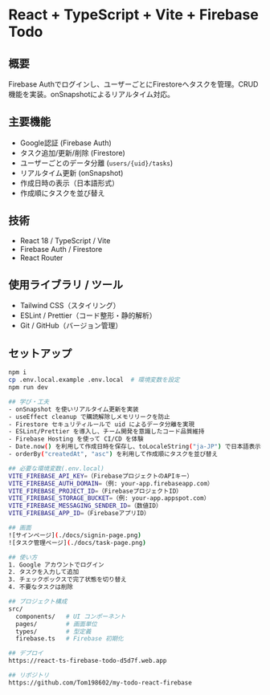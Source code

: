 # React + TypeScript + Vite + Firebase Todo

## 概要
Firebase Authでログインし、ユーザーごとにFirestoreへタスクを管理。CRUD機能を実装。onSnapshotによるリアルタイム対応。

## 主要機能
- Google認証 (Firebase Auth)
- タスク追加/更新/削除 (Firestore)
- ユーザーごとのデータ分離 (`users/{uid}/tasks`)
- リアルタイム更新 (onSnapshot)
- 作成日時の表示（日本語形式）
- 作成順にタスクを並び替え

## 技術
- React 18 / TypeScript / Vite
- Firebase Auth / Firestore
- React Router

## 使用ライブラリ / ツール
- Tailwind CSS（スタイリング）
- ESLint / Prettier（コード整形・静的解析）
- Git / GitHub（バージョン管理）

## セットアップ
```bash
npm i
cp .env.local.example .env.local  # 環境変数を設定
npm run dev

## 学び・工夫
- onSnapshot を使いリアルタイム更新を実装
- useEffect cleanup で購読解除しメモリリークを防止
- Firestore セキュリティルールで uid によるデータ分離を実現
- ESLint/Prettier を導入し、チーム開発を意識したコード品質維持
- Firebase Hosting を使って CI/CD を体験
- Date.now() を利用して作成日時を保存し、toLocaleString("ja-JP") で日本語表示を実装
- orderBy("createdAt", "asc") を利用して作成順にタスクを並び替え

## 必要な環境変数(.env.local)
VITE_FIREBASE_API_KEY=（FirebaseプロジェクトのAPIキー）
VITE_FIREBASE_AUTH_DOMAIN=（例: your-app.firebaseapp.com）
VITE_FIREBASE_PROJECT_ID=（FirebaseプロジェクトID）
VITE_FIREBASE_STORAGE_BUCKET=（例: your-app.appspot.com）
VITE_FIREBASE_MESSAGING_SENDER_ID=（数値ID）
VITE_FIREBASE_APP_ID=（FirebaseアプリID）

## 画面
![サインページ](./docs/signin-page.png)
![タスク管理ページ](./docs/task-page.png)

## 使い方
1. Google アカウントでログイン
2. タスクを入力して追加
3. チェックボックスで完了状態を切り替え
4. 不要なタスクは削除

## プロジェクト構成
src/
  components/   # UI コンポーネント
  pages/        # 画面単位
  types/        # 型定義
  firebase.ts   # Firebase 初期化

## デプロイ
https://react-ts-firebase-todo-d5d7f.web.app

## リポジトリ
https://github.com/Tom198602/my-todo-react-firebase





